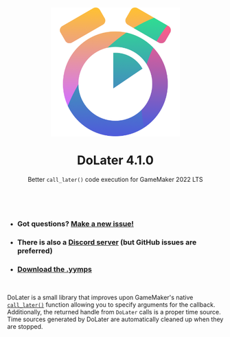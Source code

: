 <p align="center"><img src="https://raw.githubusercontent.com/JujuAdams/DoLater/master/LOGO.png" style="display:block; margin:auto; width:300px"></p>
<h1 align="center">DoLater 4.1.0</h1>
<p align="center">Better <code>call_later()</code> code execution for GameMaker 2022 LTS</p>

&nbsp;

&nbsp;

- ### Got questions? [Make a new issue!](https://github.com/JujuAdams/DoLater/issues/new)
- ### There is also a [Discord server](https://discord.gg/hwgWpnsNw2) (but GitHub issues are preferred)
- ### [Download the .yymps](https://github.com/JujuAdams/DoLater/releases/)

&nbsp;

DoLater is a small library that improves upon GameMaker's native [`call_later()`](https://manual.yoyogames.com/GameMaker_Language/GML_Reference/Time_Sources/call_later.htm) function allowing you to specify arguments for the callback. Additionally, the returned handle from `DoLater` calls is a proper time source. Time sources generated by DoLater are automatically cleaned up when they are stopped.
